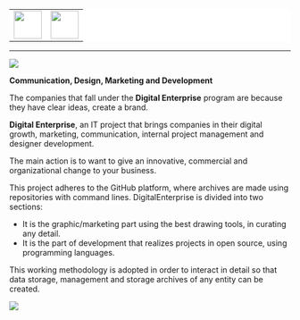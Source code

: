 <table border="0" bordercolor="white" bgcolor="white" bordercolorlight="white" bordercolordark="white">
  <body>
    <tr><td><a href="https://www.linkedin.com/in/marco-d-adamo/"><img src="http://www.ecotrade.bio/public/images/logo-footer-in.png" width="50" height="50"></a></td><td><a href="https://marcodadamo.github.io/menu.html"><img src="https://cdn2.iconfinder.com/data/icons/ui-icon-part-2/128/menu-512.png" width="50" height="50"></a></td></tr>
  </body>
  </table>
<hr>
<img src="https://raw.githubusercontent.com/marcodadamo/marcodadamo.github.io/master/immagini/digitalenterprise.png">

**Communication, Design, Marketing and Development**

The companies that fall under the **Digital Enterprise** program are because they have clear ideas, create a brand.

**Digital Enterprise**, an IT project that brings companies in their digital growth, marketing, communication, internal project management and designer development.

The main action is to want to give an innovative, commercial and organizational change to your business.

This project adheres to the GitHub platform, where archives are made using repositories with command lines. DigitalEnterprise is divided into two sections:
* It is the graphic/marketing part using the best drawing tools, in curating any detail.
* It is the part of development that realizes projects in open source, using programming languages.

This working methodology is adopted in order to interact in detail so that data storage, management and storage archives of any entity can be created.

<img src="https://raw.githubusercontent.com/marcodadamo/marcodadamo.github.io/master/immagini/Sfonto%20country%20notebook2.png">
